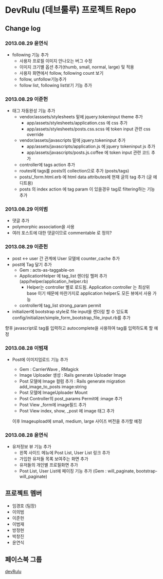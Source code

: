 # DevRulu (데브룰루) 프로젝트 Repo

## Change log

### 2013.08.29 윤연식
* following 기능 추가
  * 사용자 프로필 이미지 안나오는 버그 수정
  * 이미지 크기별 옵션 추가(thumb, small, normal, large) 및 적용
  * 사용자 화면에서 follow, following count 보기
  * follow, unfollow기능추가
  * follow list, following list보기 기능 추가

### 2013.08.29 이준헌
* 태그 자동완성 기능 추가
  * vendor/asssets/stylesheets 밑에 jquery.tokeninput theme 추가
    * app/assets/stylesheets/application.css 에 css 추가
    * app/assets/stylesheets/posts.css.scss 에 token input 관련 css override
  * vendor/assets/javascripts 밑에 jquery.tokeninput 추가
    * app/assets/javascripts/application.js 에 jquery tokeninput js 추가
    * app/assets/javascripts/posts.js.coffee 에 token input 관련 코드 추가
  * controller에 tags action 추가
  * routes에 tags를 posts의 collection으로 추가 (posts/tags)
  * posts/_form.html.erb 에 html data attributes에 현재 글의 tag 추가 (글 에디트용)
  * posts 의 index action 에 tag param 이 있을경우 tag로 filtering하는 기능 추가

### 2013.08.29 이의범
* 댓글 추가
 * polymorphic association을 사용
 * 여러 포스트에 대한 댓글이므로 commentable 로 정의? 

### 2013.08.29 이준헌
* post <-> user 간 관계에 User 모델에 counter_cache 추가
* post에 Tag 달기 추가
  * Gem : acts-as-taggable-on
  * ApplicationHelper 에 tag_list 렌더링 헬퍼 추가 (app/helper/application_helper.rb)
    * Helper는 controller 별로 로드됨. Application controller 는 최상위 base 이기 때문에 마찬가지로 application helper도 모든 뷰에서 사용 가능
  * controller에 tag_list strong_param permit
* initializer에 bootstrap style로 file input을 렌더링 할 수 있도록 config/initializer/simple_form_bootstrap_file_input.rb를 추가

향후 javascript로 tag를 입력하고 autocomplete을 사용하여 tag를 입력하도록 할 예정

### 2013.08.28 이범재
* Post에 이미지업로드 기능 추가
  * Gem : CarrierWave , RMagick
  * Image Uploader 생성 : Rails generate Uploader Image
  * Post 모델에 Image 컬럼 추가 : Rails generate migration add_image_to_posts image:string
  * Post 모델에 ImageUploader Mount
  * Post Controller의 post_params Permit에 :image 추가
  * Post View _form에 image필드 추가
  * Post View index, show, _post 에 image 태그 추가 

  이후 Imageupload에 small, medium, large 사이즈 버전을 추가할 예정

### 2013.08.28 윤연식
* 유저정보 뷰 기능 추가
  * 왼쪽 사이드 메뉴에 Post List, User List 링크 추가
  * 가입한 유저들 목록 보여주는 화면 추가
  * 유저들의 개인별 프로필화면 추가
  * Post List, User List에 페이징 기능 추가
    (Gem : will_paginate, bootstrap-will_paginate)

## 프로젝트 멤버
* 임경호 (팀장)
* 이의범
* 이준헌
* 이범재
* 방정현
* 박창진
* 윤연식

## 페이스북 그룹
[devRulu](https://www.facebook.com/groups/289315441209766/)
